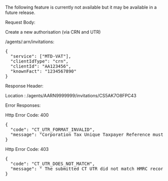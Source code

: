 The following feature is currently not available but it may be available in a future release.

Request Body:

Create a new authorisation (via CRN and UTR)

/agents/:arn/invitations: 

<pre class="code--block">
{
  "service": ["MTD-VAT"],
  "clientIdType": "crn",
  "clientId": "AA123456",
  "knownFact": "1234567890"
}
</pre>

Response Header:

Location : /agents/AARN9999999/invitations/CS5AK7O8FPC43

Error Responses:

Http Error Code: 400

<pre class="code--block">
{
  "code": "CT_UTR_FORMAT_INVALID",
  "message": "Corporation Tax Unique Taxpayer Reference must be in the correct format. Check the API documentation to find the correct format."
}
</pre>

Http Error Code: 403

<pre class="code--block">
{
  "code": "CT_UTR_DOES_NOT_MATCH",
  "message": " The submitted CT UTR did not match HMRC record for the client."
}
</pre>
